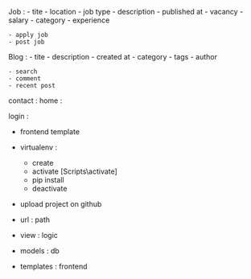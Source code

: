 Job :
    - tite
    - location
    - job type
    - description
    - published at
    - vacancy
    - salary
    - category
    - experience

    - apply job
    - post job

Blog :
    - tite
    - description
    - created at
    - category
    - tags
    - author

    - search
    - comment
    - recent post

contact :
home :


login :

- frontend template
- virtualenv :
    - create
    - activate [Scripts\activate]
    - pip install 
    - deactivate

- upload project on github

- url : path
- view : logic
- models : db
- templates : frontend
